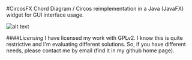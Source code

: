 #CircosFX
Chord Diagram / Circos reimplementation in a Java (JavaFX) widget for GUI interface usage.

![alt text](https://github.com/paolopavan/circosFX/blob/master/demo/circos%20widget%202%20borderless.png "Example chart")




####_Licensing_
I have licensed my work with GPLv2. I know this is quite restrictive and I'm evaluating different solutions. 
So, if you have different needs, please contact me by email (find it in my github home page).
